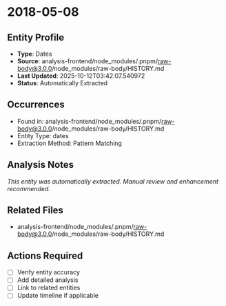 # 2018-05-08

## Entity Profile
- **Type**: Dates
- **Source**: analysis-frontend/node_modules/.pnpm/raw-body@3.0.0/node_modules/raw-body/HISTORY.md
- **Last Updated**: 2025-10-12T03:42:07.540972
- **Status**: Automatically Extracted

## Occurrences
- Found in: analysis-frontend/node_modules/.pnpm/raw-body@3.0.0/node_modules/raw-body/HISTORY.md
- Entity Type: dates
- Extraction Method: Pattern Matching

## Analysis Notes
*This entity was automatically extracted. Manual review and enhancement recommended.*

## Related Files
- analysis-frontend/node_modules/.pnpm/raw-body@3.0.0/node_modules/raw-body/HISTORY.md

## Actions Required
- [ ] Verify entity accuracy
- [ ] Add detailed analysis
- [ ] Link to related entities
- [ ] Update timeline if applicable
